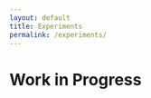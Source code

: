 ```yaml
---
layout: default
title: Experiments
permalink: /experiments/
---
```


<div class="row">
  <div class="col-lg-12 text-center">
    <h1 class="mb-4">Work in Progress</h1>
  </div>
</div>
